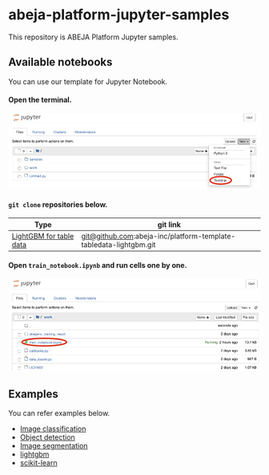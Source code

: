 # abeja-platform-jupyter-samples
This repository is ABEJA Platform Jupyter samples.

## Available notebooks
You can use our template for Jupyter Notebook.

#### Open the terminal.
![](img/open-the-terminal.png)

#### `git clone` repositories below. 

| Type | git link |
|---|---|
| [LightGBM for table data](https://github.com/abeja-inc/platform-template-tabledata-lightgbm) | git@github.com:abeja-inc/platform-template-tabledata-lightgbm.git |

#### Open `train_notebook.ipynb` and run cells one by one.
![](img/open-the-ipynb.png)


## Examples
You can refer examples below.

- [Image classification](https://github.com/abeja-inc/platform-template-image-classification)
- [Object detection](https://github.com/abeja-inc/platform-template-object-detection)
- [Image segmentation](https://github.com/abeja-inc/platform-template-image-segmentation)
- [lightgbm](https://github.com/abeja-inc/platform-template-tabledata-lightgbm)
- [scikit-learn](https://github.com/abeja-inc/platform-template-tabledata-sklearn)
